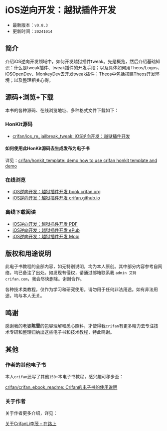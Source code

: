 # iOS逆向开发：越狱插件开发

* 最新版本：`v0.8.3`
* 更新时间：`20241014`

## 简介

介绍iOS逆向开发领域中，如何开发越狱插件tweak。先是概览，然后介绍基础知识：什么是tweak插件、tweak插件的开发手段；以及具体如何用Theos/Logos、iOSOpenDev、MonkeyDev去开发tweak插件；Theos中包括搭建Theos开发环境；以及整理相关心得。

## 源码+浏览+下载

本书的各种源码、在线浏览地址、多种格式文件下载如下：

### HonKit源码

* [crifan/ios_re_jailbreak_tweak: iOS逆向开发：越狱插件开发](https://github.com/crifan/ios_re_jailbreak_tweak)

#### 如何使用此HonKit源码去生成发布为电子书

详见：[crifan/honkit_template: demo how to use crifan honkit template and demo](https://github.com/crifan/honkit_template)

### 在线浏览

* [iOS逆向开发：越狱插件开发 book.crifan.org](https://book.crifan.org/books/ios_re_jailbreak_tweak/website/)
* [iOS逆向开发：越狱插件开发 crifan.github.io](https://crifan.github.io/ios_re_jailbreak_tweak/website/)

### 离线下载阅读

* [iOS逆向开发：越狱插件开发 PDF](https://book.crifan.org/books/ios_re_jailbreak_tweak/pdf/ios_re_jailbreak_tweak.pdf)
* [iOS逆向开发：越狱插件开发 ePub](https://book.crifan.org/books/ios_re_jailbreak_tweak/epub/ios_re_jailbreak_tweak.epub)
* [iOS逆向开发：越狱插件开发 Mobi](https://book.crifan.org/books/ios_re_jailbreak_tweak/mobi/ios_re_jailbreak_tweak.mobi)

## 版权和用途说明

此电子书教程的全部内容，如无特别说明，均为本人原创。其中部分内容参考自网络，均已备注了出处。如发现有侵权，请通过邮箱联系我 `admin 艾特 crifan.com`，我会尽快删除。谢谢合作。

各种技术类教程，仅作为学习和研究使用。请勿用于任何非法用途。如有非法用途，均与本人无关。

## 鸣谢

感谢我的老婆**陈雪**的包容理解和悉心照料，才使得我`crifan`有更多精力去专注技术专研和整理归纳出这些电子书和技术教程，特此鸣谢。

## 其他

### 作者的其他电子书

本人`crifan`还写了其他`150+`本电子书教程，感兴趣可移步至：

[crifan/crifan_ebook_readme: Crifan的电子书的使用说明](https://github.com/crifan/crifan_ebook_readme)

### 关于作者

关于作者更多介绍，详见：

[关于CrifanLi李茂 – 在路上](https://www.crifan.org/about/)
